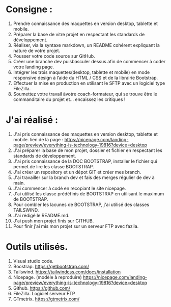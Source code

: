 # Consigne :

1. Prendre connaissance des maquettes en version desktop, tablette et mobile.
2. Préparer la base de vitre projet en respectant les standards de développement.
3. Réaliser, via la syntaxe markdown, un README cohérent expliquant
   la nature de votre projet.
4. Pousser votre code source sur GitHub.
5. Créer une branche dev puisbasculer dessus afin de commencer à coder
   votre landing page.
6. Intégrer les trois maquettes(desktop, tablette et mobile) en mode
   responsive design à l’aide du HTML / CSS et de la librairie Bootstrap.
7. Effectuer la mise en production en utilisant le SFTP avec un logiciel type FileZilla.
8. Soumettez votre travail àvotre coach-formateur, qui se trouve
   être le commanditaire du projet et… encaissez les critiques !

# J'ai réalisé :

1. J'ai pris connaissance des maquettes en version desktop, tablette et mobile.
   lien de la page : https://nicepage.com/landing-page/preview/everything-is-technology-19816?device=desktop
2. J'ai préparer la base de mon projet, dossier et fichier en respectant les standards de développement.
3. J'ai pris connaissance de la DOC BOOTSTRAP, installer le fichier qui permet de lire les classe BOOTSTRAP.
4. J'ai créer un repository et un dépot GIT et créer mes branch.
5. J'ai travailler sur la branch dev et fais des merges régulier de dev à main.
6. J'ai commencer à codé en recopiant le site nicepage.
7. J'ai utilisé les classe prédéfinis de BOOTSTRAP en utilisant le maximum de BOOTSTRAP.
8. Pour combler les lacunes de BOOTSTRAP, j'ai utilisé des classes TAILSWIND.
9. J'ai rédigé le README.md.
10. J'ai push mon projet finis sur GITHUB.
11. Pour finir j'ai mis mon projet sur un serveur FTP avec fazila.

# Outils utilisés.

1. Visual studio code.
2. Boostrap. https://getbootstrap.com/
3. Tailswind. https://tailwindcss.com/docs/installation
4. Nicepage. (modèle à reproduire) https://nicepage.com/landing-page/preview/everything-is-technology-19816?device=desktop
5. Github. https://github.com/
6. FileZilla. Logiciel serveur FTP
7. GTmetrix. https://gtmetrix.com/
